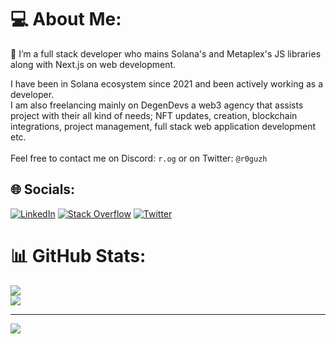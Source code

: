 # 💻 About Me:
🌱 I’m a full stack developer who mains Solana's and Metaplex's JS libraries along with Next.js on web development.

I have been in Solana ecosystem since 2021 and been actively working as a developer.
<br/>
I am also freelancing mainly on DegenDevs a web3 agency that assists project with their all kind of needs; NFT updates, creation, blockchain integrations, project management, full stack web application development etc.
<br/><br/>
Feel free to contact me on Discord: `r.og` or on Twitter: `@r0guzh`


## 🌐 Socials:
[![LinkedIn](https://img.shields.io/badge/LinkedIn-%230077B5.svg?logo=linkedin&logoColor=white)](https://linkedin.com/in/oguzhan-ozgur) [![Stack Overflow](https://img.shields.io/badge/-Stackoverflow-FE7A16?logo=stack-overflow&logoColor=white)](https://stackoverflow.com/users/12718242) [![Twitter](https://img.shields.io/badge/Twitter-%231DA1F2.svg?logo=Twitter&logoColor=white)](https://twitter.com/r0guzh) 

# 📊 GitHub Stats:
![](https://github-readme-streak-stats.herokuapp.com/?user=roguzh&theme=material-palenight&hide_border=false)<br/>
![](https://github-readme-stats.vercel.app/api/top-langs/?username=roguzh&theme=material-palenight&hide_border=false&include_all_commits=true&count_private=true&layout=compact)

---
[![](https://visitcount.itsvg.in/api?id=roguzh&icon=0&color=0)](https://visitcount.itsvg.in)

<!-- Proudly created with GPRM ( https://gprm.itsvg.in ) -->
